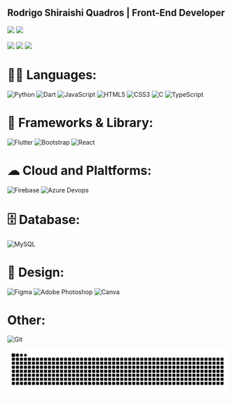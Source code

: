 ## Rodrigo Shiraishi Quadros | Front-End Developer

<div>
  <img height="220em" src="https://github-readme-stats.vercel.app/api?username=Roderigoshq&show_icons=true&theme=dracula">
  <img height="220em" src="https://github-readme-stats.vercel.app/api/top-langs/?username=Roderigoshq&layout=compact&langs_count=32&theme=dracula">
</div>

<div> 
  <br>
  <a href="https://www.instagram.com/rodrigoshq/" target="_blank"><img src="https://img.shields.io/badge/Instagram-%23E4405F.svg?style=for-the-badge&logo=Instagram&logoColor=white" target="_blank"></a>
  <a href="https://www.linkedin.com/in/rodrigo-shiraishi-quadros-a35a6424b/" target="_blank"><img src="https://img.shields.io/badge/linkedin-%230077B5.svg?style=for-the-badge&logo=linkedin&logoColor=white" target="_blank"></a>
  <a href = "mailto:rodrigoshiraquadros@gmail.com"><img src="https://img.shields.io/badge/-Gmail-%23333?style=for-the-badge&logo=gmail&logoColor=white" target="_blank"></a>
  
</div>

##

# 👩‍💻 Languages:

![Python](https://img.shields.io/badge/python-3670A0?style=for-the-badge&logo=python&logoColor=ffdd54)
![Dart](https://img.shields.io/badge/dart-%230175C2.svg?style=for-the-badge&logo=dart&logoColor=white)
![JavaScript](https://img.shields.io/badge/javascript-%23323330.svg?style=for-the-badge&logo=javascript&logoColor=%23F7DF1E)
![HTML5](https://img.shields.io/badge/html5-%23E34F26.svg?style=for-the-badge&logo=html5&logoColor=white)
![CSS3](https://img.shields.io/badge/css3-%231572B6.svg?style=for-the-badge&logo=css3&logoColor=white)
![C](https://img.shields.io/badge/c-%2300599C.svg?style=for-the-badge&logo=c&logoColor=white)
![TypeScript](https://img.shields.io/badge/TypeScript-007ACC?style=for-the-badge&logo=typescript&logoColor=white)

# 🚀 Frameworks & Library:

![Flutter](https://img.shields.io/badge/Flutter-%2302569B.svg?style=for-the-badge&logo=Flutter&logoColor=white)
![Bootstrap](https://img.shields.io/badge/Bootstrap-563D7C?style=for-the-badge&logo=bootstrap&logoColor=white)
![React](https://img.shields.io/badge/React-20232A?style=for-the-badge&logo=react&logoColor=61DAFB)

# ☁ Cloud and Plaltforms:

![Firebase](https://img.shields.io/badge/firebase-%23039BE5.svg?style=for-the-badge&logo=firebase)
![Azure Devops](https://img.shields.io/badge/Azure_DevOps-0078D7?style=for-the-badge&logo=azure-devops&logoColor=white)

# 🗄 Database:

![MySQL](https://img.shields.io/badge/mysql-4479A1.svg?style=for-the-badge&logo=mysql&logoColor=white)

# 🎨 Design:

![Figma](https://img.shields.io/badge/Figma-F24E1E?style=for-the-badge&logo=figma&logoColor=white)
![Adobe Photoshop](https://img.shields.io/badge/adobe%20photoshop-%2331A8FF.svg?style=for-the-badge&logo=adobe%20photoshop&logoColor=white)
![Canva](https://img.shields.io/badge/Canva-%2300C4CC.svg?style=for-the-badge&logo=Canva&logoColor=white)

# Other:

![Git](https://img.shields.io/badge/git-%23F05033.svg?style=for-the-badge&logo=git&logoColor=white)

<picture>
    <source media="(prefers-color-scheme: dark)" srcset="https://github.com/Roderigoshq/Roderigoshq/blob/output/github-contribution-grid-snake-dark.svg" />
    <source media="(prefers-color-scheme: light)" srcset="https://github.com/Roderigoshq/Roderigoshq/blob/output/github-contribution-grid-snake.svg" />
    <img alt="github-snake" src="https://github.com/Roderigoshq/Roderigoshq/blob/output/github-contribution-grid-snake.svg" />
  </picture>
